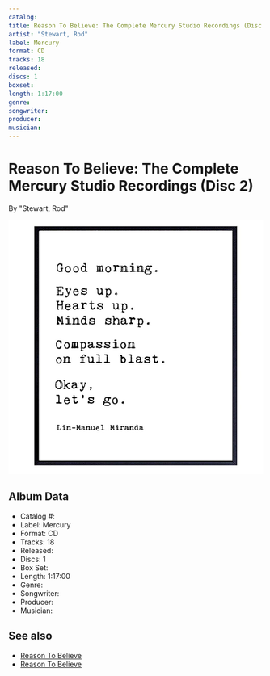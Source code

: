 ```yaml
---
catalog: 
title: Reason To Believe: The Complete Mercury Studio Recordings (Disc 2)
artist: "Stewart, Rod"
label: Mercury
format: CD
tracks: 18
released: 
discs: 1
boxset: 
length: 1:17:00
genre: 
songwriter: 
producer: 
musician: 
---
```


# Reason To Believe: The Complete Mercury Studio Recordings (Disc 2)

By "Stewart, Rod"

![](../../assets/cdcovers/Stewart__Rod-Reason_To_Believe-_The_Complete_Mercury_Studio_Recordings.png)

## Album Data

- Catalog #: 
- Label: Mercury
- Format: CD
- Tracks: 18
- Released: 
- Discs: 1
- Box Set: 
- Length: 1:17:00
- Genre: 
- Songwriter: 
- Producer: 
- Musician: 


## See also

- [Reason To Believe](Reason_To_Believe-_The_Complete_Mercury_Studio_Recordings_Disc_1.md)
- [Reason To Believe](Reason_To_Believe-_The_Complete_Mercury_Studio_Recordings_Disc_3.md)
